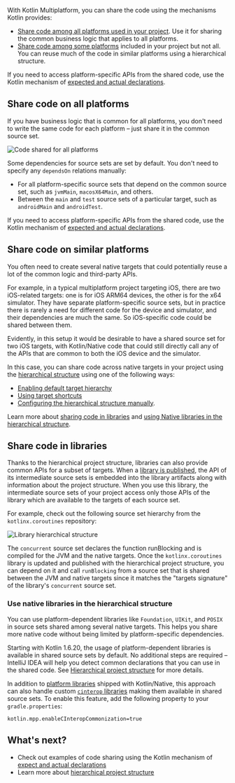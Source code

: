 [//]: # (title: Share code on platforms)

With Kotlin Multiplatform, you can share the code using the mechanisms Kotlin provides: 
 
* [Share code among all platforms used in your project](#share-code-on-all-platforms). Use it for sharing the common 
business logic that applies to all platforms.     
* [Share code among some platforms](#share-code-on-similar-platforms) included in your project but not all. You can 
reuse much of the code in similar platforms using a hierarchical structure. 

If you need to access platform-specific APIs from the shared code, use the Kotlin mechanism of [expected and actual 
declarations](multiplatform-connect-to-apis.md).

## Share code on all platforms

If you have business logic that is common for all platforms, you don't need to write the same code for each platform – 
just share it in the common source set.

![Code shared for all platforms](flat-structure.png)

Some dependencies for source sets are set by default. You don't need to specify any `dependsOn` relations manually:
* For all platform-specific source sets that depend on the common source set, such as `jvmMain`, `macosX64Main`, and others. 
* Between the `main` and `test` source sets of a particular target, such as `androidMain` and `androidTest`.

If you need to access platform-specific APIs from the shared code, use the Kotlin mechanism of [expected and actual 
declarations](multiplatform-connect-to-apis.md).

## Share code on similar platforms

You often need to create several native targets that could potentially reuse a lot of the common logic and third-party APIs.

For example, in a typical multiplatform project targeting iOS, there are two iOS-related targets: one is for iOS ARM64 
devices, the other is for the x64 simulator. They have separate platform-specific source sets, but in practice there is 
rarely a need for different code for the device and simulator, and their dependencies are much the same. So iOS-specific 
code could be shared between them.

Evidently, in this setup it would be desirable to have a shared source set for two iOS targets, with Kotlin/Native code 
that could still directly call any of the APIs that are common to both the iOS device and the simulator.

In this case, you can share code across native targets in your project using the [hierarchical structure](multiplatform-hierarchy.md)
using one of the following ways:

* [Enabling default target hierarchy](multiplatform-hierarchy.md#default-hierarchy)
* [Using target shortcuts](multiplatform-hierarchy.md#target-shortcuts)
* [Configuring the hierarchical structure manually](multiplatform-hierarchy.md#manual-configuration).

Learn more about [sharing code in libraries](#share-code-in-libraries) and [using Native libraries in the hierarchical structure](#use-native-libraries-in-the-hierarchical-structure).

## Share code in libraries

Thanks to the hierarchical project structure, libraries can also provide common APIs for a subset of targets. When a 
[library is published](multiplatform-publish-lib.md), the API of its intermediate source sets is embedded into the library artifacts 
along with information about the project structure. When you use this library, the intermediate source sets of your project access only those APIs of 
the library which are available to the targets of each source set.

For example, check out the following source set hierarchy from the `kotlinx.coroutines` repository:

![Library hierarchical structure](lib-hierarchical-structure.png)

The `concurrent` source set declares the function runBlocking and is compiled for the JVM and the native targets. 
Once the `kotlinx.coroutines` library is updated and published with the hierarchical project structure, you can depend on 
it and call `runBlocking` from a source set that is shared between the JVM and native targets since it matches the 
"targets signature" of the library's `concurrent` source set.

### Use native libraries in the hierarchical structure

You can use platform-dependent libraries like `Foundation`, `UIKit`, and `POSIX` in source sets shared among several native 
targets. This helps you share more native code without being limited by platform-specific dependencies. 

Starting with Kotlin 1.6.20, the usage of platform-dependent libraries is available in shared source sets by default. No additional
steps are required – IntelliJ IDEA will help you detect common declarations that you can use in the shared code.
See [Hierarchical project structure](multiplatform-hierarchy.md) for more details.

In addition to [platform libraries](native-platform-libs.md) shipped with Kotlin/Native, this approach can also 
handle custom [`cinterop` libraries](native-c-interop.md) making them available in shared source sets. 
To enable this feature, add the following property to your `gradle.properties`:

```none
kotlin.mpp.enableCInteropCommonization=true
```

## What's next?

* Check out examples of code sharing using the Kotlin mechanism of [expect and actual declarations](multiplatform-connect-to-apis.md)
* Learn more about [hierarchical project structure](multiplatform-hierarchy.md)